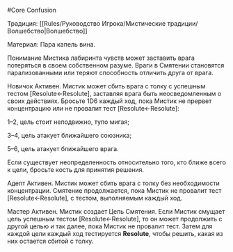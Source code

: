 #Core
Confusion

Традиция: [[Rules/Руководство Игрока/Мистические традиции/Волшебство|Волшебство]]

Материал: Пара капель вина.

Понимание Мистика лабиринта чувств может заставить врага потеряться в своем собственном разуме. Враги в Смятении становятся парализованными или теряют способность отличить друга от врага.

Новичок Активен. Мистик может сбить врага с толку с успешным тестом [Resolute←Resolute], заставляя врага быть неосведомленным о своих действиях. Бросьте 1D6 каждый ход, пока Мистик не прервет концентрацию или не провалит тест [Resolute←Resolute]:

1–2, цель стоит неподвижно, тупо мигая;

3–4, цель атакует ближайшего союзника;

5–6, цель атакует ближайшего врага.

Если существует неопределенность относительно того, кто ближе всего к цели, бросьте кость для принятия решения.

Адепт Активен. Мистик может сбить врага с толку без необходимости концентрации. Смятение продолжается, пока Мистик не провалит тест [Resolute←Resolute], с тестом, выполняемым каждый ход.

Мастер Активен. Мистик создает Цепь Смятения. Если Мистик смущает цель успешным тестом [Resolute←Resolute], то он может продолжить с другой целью и так далее, пока Мистик не провалит тест. Затем для каждой цели каждый ход тестируется **Resolute**, чтобы решить, какая из них остается сбитой с толку.